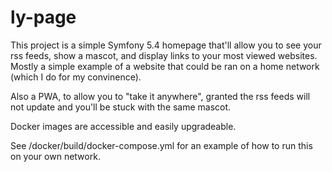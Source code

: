 # ly-page

This project is a simple Symfony 5.4 homepage that'll allow you to see your rss feeds, show a mascot, and display links to your most viewed websites.
Mostly a simple example of a website that could be ran on a home network (which I do for my convinence).

Also a PWA, to allow you to "take it anywhere", granted the rss feeds will not update and you'll be stuck with the same mascot.

Docker images are accessible and easily upgradeable.

See /docker/build/docker-compose.yml for an example of how to run this on your own network.